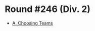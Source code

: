 # Round #246 (Div. 2)

* [A. Choosing Teams][]

[A. Choosing Teams]: http://codeforces.com/contest/432/problem/A
